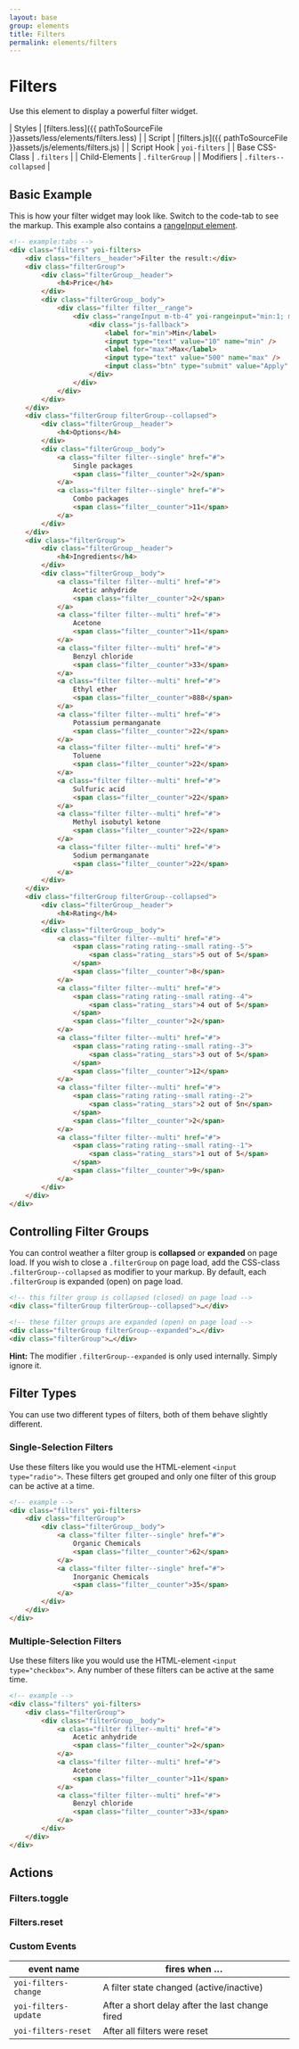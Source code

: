 ```yaml
---
layout: base
group: elements
title: Filters
permalink: elements/filters
---
```


# Filters

<p class="intro">Use this element to display a powerful filter widget.</p>

| Styles         | [filters.less]({{ pathToSourceFile }}assets/less/elements/filters.less) |
| Script         | [filters.js]({{ pathToSourceFile }}assets/js/elements/filters.js)       |
| Script Hook    | `yoi-filters`                                                           |
| Base CSS-Class | `.filters`                                                              |
| Child-Elements | `.filterGroup`                                                          |
| Modifiers      | `.filters--collapsed`                                                   |

## Basic Example

This is how your filter widget may look like. Switch to the code-tab to see the markup. This example also contains a [rangeInput element](elements/rangeInput.html).

```html
<!-- example:tabs -->
<div class="filters" yoi-filters>
    <div class="filters__header">Filter the result:</div>
    <div class="filterGroup">
        <div class="filterGroup__header">
            <h4>Price</h4>
        </div>
        <div class="filterGroup__body">
            <div class="filter filter__range">
                <div class="rangeInput m-tb-4" yoi-rangeinput="min:1; max:100; absMin:1; absMax:100;">
                    <div class="js-fallback">
                        <label for="min">Min</label>
                        <input type="text" value="10" name="min" />
                        <label for="max">Max</label>
                        <input type="text" value="500" name="max" />
                        <input class="btn" type="submit" value="Apply" />
                    </div>
                </div>
            </div>
        </div>
    </div>
    <div class="filterGroup filterGroup--collapsed">
        <div class="filterGroup__header">
            <h4>Options</h4>
        </div>
        <div class="filterGroup__body">
            <a class="filter filter--single" href="#">
                Single packages
                <span class="filter__counter">2</span>
            </a>
            <a class="filter filter--single" href="#">
                Combo packages
                <span class="filter__counter">11</span>
            </a>
        </div>
    </div>
    <div class="filterGroup">
        <div class="filterGroup__header">
            <h4>Ingredients</h4>
        </div>
        <div class="filterGroup__body">
            <a class="filter filter--multi" href="#">
                Acetic anhydride
                <span class="filter__counter">2</span>
            </a>
            <a class="filter filter--multi" href="#">
                Acetone
                <span class="filter__counter">11</span>
            </a>
            <a class="filter filter--multi" href="#">
                Benzyl chloride
                <span class="filter__counter">33</span>
            </a>
            <a class="filter filter--multi" href="#">
                Ethyl ether
                <span class="filter__counter">888</span>
            </a>
            <a class="filter filter--multi" href="#">
                Potassium permanganate
                <span class="filter__counter">22</span>
            </a>
            <a class="filter filter--multi" href="#">
                Toluene
                <span class="filter__counter">22</span>
            </a>
            <a class="filter filter--multi" href="#">
                Sulfuric acid
                <span class="filter__counter">22</span>
            </a>
            <a class="filter filter--multi" href="#">
                Methyl isobutyl ketone
                <span class="filter__counter">22</span>
            </a>
            <a class="filter filter--multi" href="#">
                Sodium permanganate
                <span class="filter__counter">22</span>
            </a>
        </div>
    </div>
    <div class="filterGroup filterGroup--collapsed">
        <div class="filterGroup__header">
            <h4>Rating</h4>
        </div>
        <div class="filterGroup__body">
            <a class="filter filter--multi" href="#">
                <span class="rating rating--small rating--5">
                    <span class="rating__stars">5 out of 5</span>
                </span>
                <span class="filter__counter">8</span>
            </a>
            <a class="filter filter--multi" href="#">
                <span class="rating rating--small rating--4">
                    <span class="rating__stars">4 out of 5</span>
                </span>
                <span class="filter__counter">2</span>
            </a>
            <a class="filter filter--multi" href="#">
                <span class="rating rating--small rating--3">
                    <span class="rating__stars">3 out of 5</span>
                </span>
                <span class="filter__counter">12</span>
            </a>
            <a class="filter filter--multi" href="#">
                <span class="rating rating--small rating--2">
                    <span class="rating__stars">2 out of 5n</span>
                </span>
                <span class="filter__counter">2</span>
            </a>
            <a class="filter filter--multi" href="#">
                <span class="rating rating--small rating--1">
                    <span class="rating__stars">1 out of 5</span>
                </span>
                <span class="filter__counter">9</span>
            </a>
        </div>
    </div>
</div>
```

## Controlling Filter Groups

You can control weather a filter group is **collapsed** or **expanded** on page load. If you wish to close a `.filterGroup` on page load, add the CSS-class `.filterGroup--collapsed` as modifier to your markup. By default, each `.filterGroup` is expanded (open) on page load.

```html
<!-- this filter group is collapsed (closed) on page load -->
<div class="filterGroup filterGroup--collapsed">…</div>

<!-- these filter groups are expanded (open) on page load -->
<div class="filterGroup filterGroup--expanded">…</div>
<div class="filterGroup">…</div>
```

<p class="hint"><b>Hint:</b> The modifier <code>.filterGroup--expanded</code> is only used internally. Simply ignore it.</p>

## Filter Types

You can use two different types of filters, both of them behave slightly different.

### Single-Selection Filters

Use these filters like you would use the HTML-element `<input type="radio">`. These filters get grouped and only one filter of this group can be active at a time.

```html
<!-- example -->
<div class="filters" yoi-filters>
    <div class="filterGroup">
        <div class="filterGroup__body">
            <a class="filter filter--single" href="#">
                Organic Chemicals
                <span class="filter__counter">62</span>
            </a>
            <a class="filter filter--single" href="#">
                Inorganic Chemicals
                <span class="filter__counter">35</span>
            </a>
        </div>
    </div>
</div>
```

### Multiple-Selection Filters

Use these filters like you would use the HTML-element `<input type="checkbox">`. Any number of these filters can be active at the same time.

```html
<!-- example -->
<div class="filters" yoi-filters>
    <div class="filterGroup">
        <div class="filterGroup__body">
            <a class="filter filter--multi" href="#">
                Acetic anhydride
                <span class="filter__counter">2</span>
            </a>
            <a class="filter filter--multi" href="#">
                Acetone
                <span class="filter__counter">11</span>
            </a>
            <a class="filter filter--multi" href="#">
                Benzyl chloride
                <span class="filter__counter">33</span>
            </a>
        </div>
    </div>
</div>
```

## Actions

### Filters.toggle

### Filters.reset

### Custom Events

| event name           | fires when …                                    |
| -------------------- | ----------------------------------------------- |
| `yoi-filters-change` | A filter state changed (active/inactive)        |
| `yoi-filters-update` | After a short delay after the last change fired |
| `yoi-filters-reset`  | After all filters were reset                    |